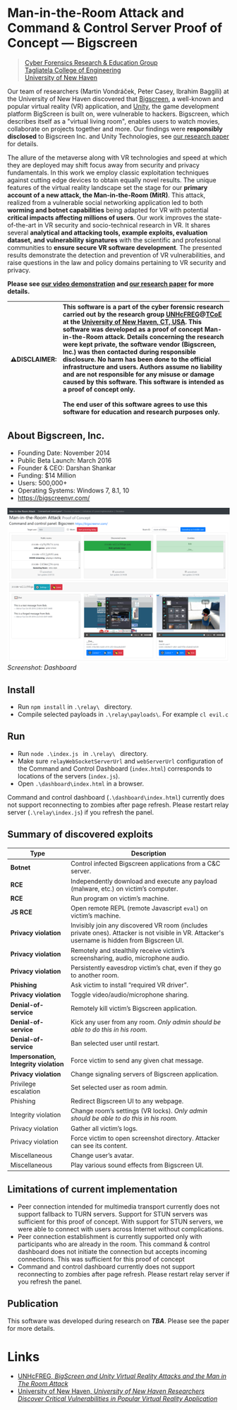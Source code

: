 <!--
Man-in-the-Room Attack and Command & Control Server Proof of Concept — Bigscreen

Vondracek Martin mvondracek vondracek.mar@gmail.com

Security and Forensics of Immersive Virtual Reality Social Applications
Cyber Forensics Research & Education Group                 https://www.unhcfreg.com/
Tagliatela College of Engineering                          https://www.newhaven.edu/engineering/
University of New Haven                                    https://www.newhaven.edu
300 Boston Post Rd, West Haven, CT 06516

DISCLAIMER: This software is a part of the cyber forensic research carried out by the research group UNHcFREG @ TCoE
at the University of New Haven, CT, USA. This software was developed as a proof of concept Man-in-the-Room attack.
Details concerning the research were kept private, the software vendor (Bigscreen, Inc.) was then contacted during
responsible disclosure. No harm has been done to the official infrastructure and users. Authors assume no liability
and are not responsible for any misuse or damage caused by this software. This software is intended as a proof
of concept only. The end user of this software agrees to use this software for education and research purposes only.

 -->
# Man-in-the-Room Attack and Command & Control Server Proof of Concept — Bigscreen
> [Cyber Forensics Research & Education Group](https://www.unhcfreg.com/)<br/>
> [Tagliatela College of Engineering](https://www.newhaven.edu/engineering/)<br/>
> [University of New Haven](https://www.newhaven.edu)

Our team of researchers (Martin Vondráček, Peter Casey, Ibrahim Baggili) at the University of New Haven discovered that [Bigscreen](https://www.bigscreenvr.com/), a well-known and popular virtual reality (VR) application, and [Unity](https://unity.com), the game development platform BigScreen is built on, were vulnerable to hackers. Bigscreen, which describes itself as a "virtual living room", enables users to watch movies, collaborate on projects together and more. Our findings were **responsibly disclosed** to Bigscreen Inc. and Unity Technologies, see [our research paper](#publication) for details.

The allure of the metaverse along with VR technologies and speed at which they are deployed may shift focus away from security and privacy fundamentals. In this work we employ classic exploitation techniques against cutting edge devices to obtain equally novel results. The unique features of the virtual reality landscape set the stage for our **primary account of a new attack, the Man-in-the-Room (MitR)**. This attack, realized from a vulnerable social networking application led to both **worming and botnet capabilities** being adapted for VR with potential **critical impacts affecting millions of users**.
Our work improves the state-of-the-art in VR security and socio-technical research in VR. It shares several **analytical and attacking tools, example exploits, evaluation dataset, and vulnerability signatures** with the scientific and professional communities to **ensure secure VR software development**. The presented results demonstrate the detection and prevention of VR vulnerabilities, and raise questions in the law and policy domains pertaining to VR security and privacy.

**Please see [our video demonstration](https://youtu.be/N_Z3mfzLZME) and [our research paper](#publication) for more details.**

| ⚠️**DISCLAIMER:** | This software is a part of the cyber forensic research carried out by the research group [UNHcFREG](https://www.unhcfreg.com/)@[TCoE](https://www.newhaven.edu/engineering/) at the [University of New Haven, CT, USA](https://www.newhaven.edu). This software was developed as a proof of concept Man-in-the-Room attack. Details concerning the research were kept private, the software vendor (Bigscreen, Inc.) was then contacted during responsible disclosure. No harm has been done to the official infrastructure and users. Authors assume no liability and are not responsible for any misuse or damage caused by this software. This software is intended as a proof of concept only.<br/><br/>The end user of this software agrees to use this software for education and research purposes only. |
| --- | :--- |




## About Bigscreen, Inc.
- Founding Date: November 2014
- Public Beta Launch: March 2016
- Founder & CEO: Darshan Shankar
- Funding: $14 Million
- Users: 500,000+
- Operating Systems: Windows 7, 8.1, 10
- https://bigscreenvr.com/

![Screenshot: Dashboard](/doc/screenshot.png)
*Screenshot: Dashboard*

## Install
- Run `npm install` in `.\relay\ ` directory.
- Compile selected payloads in `.\relay\payloads\`. For example `cl evil.c`

## Run
- Run `node .\index.js ` in `.\relay\ ` directory.
- Make sure `relayWebSocketServerUrl` and `webServerUrl` configuration of the Command and Control Dashboard (`index.html`)
   corresponds to locations of the servers (`index.js`).
- Open `.\dashboard\index.html` in a browser.
 
 Command and control dashboard (`.\dashboard\index.html`) currently does not support reconnecting to zombies after page
 refresh. Please restart relay server (`.\relay\index.js`) if you refresh the panel. 

## Summary of discovered exploits
Type                     | Description
-------------------------|------------
**Botnet**               | Control infected Bigscreen applications from a C&C server.
**RCE**                  | Independently download and execute any payload (malware, etc.) on victim’s computer.
**RCE**                  | Run program on victim’s machine.	
**JS RCE**               | Open remote REPL (remote Javascript `eval`) on victim’s machine.	
**Privacy violation**    | Invisibly join any discovered VR room (includes private ones). Attacker is not visible in VR. Attacker's username is hidden from Bigscreen UI.
**Privacy violation**    | Remotely and stealthily receive victim’s screensharing, audio, microphone audio.	 
**Privacy violation**    | Persistently eavesdrop victim’s chat, even if they go to another room.
**Phishing**             | Ask victim to install “required VR driver”.
**Privacy violation**    | Toggle video/audio/microphone sharing.	 
**Denial-of-service**    | Remotely kill victim’s Bigscreen application.	
**Denial-of-service**    | Kick any user from any room. *Only admin should be able to do this in his room*.	
**Denial-of-service**    | Ban selected user until restart.	
**Impersonation,<br/>Integrity&nbsp;violation** | Force victim to send any given chat message.	
**Privacy violation**    | Change signaling servers of Bigscreen application.	 
Privilege escalation     | Set selected user as room admin.	
Phishing                 | Redirect Bigscreen UI to any webpage.	
Integrity violation      | Change room’s settings (VR locks). *Only admin should be able to do this in his room.* 
Privacy violation        | Gather all victim’s logs.	 
Privacy violation        | Force victim to open screenshot directory. Attacker can see its content.	 
Miscellaneous            | Change user’s avatar.
Miscellaneous            | Play various sound effects from Bigscreen UI.


## Limitations of current implementation
- Peer connection intended for multimedia transport currently does not support fallback to TURN servers. Support for
  STUN servers was sufficient for this proof of concept. With support for STUN servers, we were able to connect
  with users across Internet without complications.
- Peer connection establishment is currently supported only with participants who are already in the room.
  This command & control dashboard does not initiate the connection but accepts incoming connections. This was sufficient
  for this proof of concept
- Command and control dashboard currently does not support reconnecting to zombies after page refresh. Please restart relay
  server if you refresh the panel.


## Publication

This software was developed during research on ***TBA***.
Please see the paper for more details.


# Links

- [UNHcFREG, *BigScreen and Unity Virtual Reality Attacks and the Man in The Room Attack*](https://www.unhcfreg.com/single-post/2019/02/19/bigscreen-and-unity-virtual-reality-attacks)
- [University of New Haven, *University of New Haven Researchers Discover Critical Vulnerabilities in Popular Virtual Reality Application*](https://www.newhaven.edu/news/releases/2019/discover-vulnerabilities-virtual-reality-app.php)
